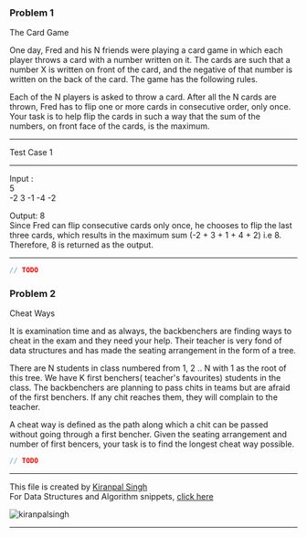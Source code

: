 ### Problem 1
The Card Game          

One day, Fred and his N friends were playing a card game in which each player throws a card with a number written on it. The cards are such that a number X is written on front of the card, and the negative of that number is written on the back of the card. The game has the following rules.

Each of the N players is asked to throw a card. After all the N cards are thrown, Fred has to flip one or more cards in consecutive order, only once.   
Your task is to help flip the cards in such a way that the sum of the numbers, on front face of the cards, is the maximum.

**********************************************
Test Case 1      
**********************************************
Input :   
5   
-2 3 -1 -4 -2   

Output: 8       
Since Fred can flip consecutive cards only once, he chooses to flip the last three cards, which results in the maximum sum (-2 + 3 + 1 + 4 + 2) i.e 8.   
Therefore, 8 is returned as the output.  
**********************************************


```cpp
// TODO
```

### Problem 2   
Cheat Ways       

It is examination time and as always, the backbenchers are finding ways to cheat in the exam and they need your help. Their teacher is very fond of data structures and has made the seating arrangement in the form of a tree.  

There are N students in class numbered from 1, 2 .. N with 1 as the root of this tree. We have K first benchers( teacher's favourites) students in the class. The backbenchers are planning to pass chits in teams but are afraid of the first benchers. If any chit reaches them, they will complain to the teacher.

A cheat way is defined as the path along which a chit can be passed without going through a first bencher. Given the seating arrangement and number of first bencers, your task is to find the longest cheat way possible.


```cpp
// TODO
```


---
This file is created by [Kiranpal Singh](https://github.com/kiranpalsingh1806) <br>
For Data Structures and Algorithm snippets, [click here](https://github.com/kiranpalsingh1806/DSA-Code-Snippets) <br>
<p align="left"> <img src="https://komarev.com/ghpvc/?username=kiranpalsingh1806&label=Views&color=blue&style=plastic" alt="kiranpalsingh" /> </p>

---

